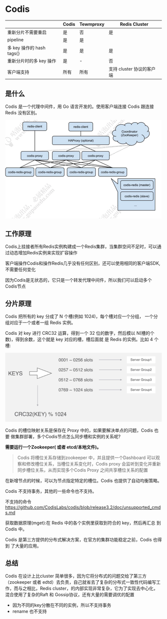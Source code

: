 # Codis

|                           | Codis | Tewmproxy | Redis Cluster             |
| ------------------------- | ----- | --------- | ------------------------- |
| 重新分片不需要重启        | 是    | 否        | 是                        |
| pipeline                  | 是    | 是        |                           |
| 多 key 操作的 hash tags{} | 是    | 是        | 是                        |
| 重新分片时的多 key 操作   | 是    | -         | 否                        |
| 客户端支持                | 所有  | 所有      | 支持 cluster 协议的客户端 |

## 是什么

Codis 是一个代理中间件，用 Go 语言开发的。使用客户端连接 Codis 跟连接 Redis 没有区别。



![image-20200321212245552](../../../assets/image-20200321212245552.png)

## 工作原理

Codis上挂接者所有Redis实例构建成一个Redis集群，当集群空间不足时，可以通过动态增加Redis实例来实现扩容操作

客户端操作Codis和操作Redis几乎没有任何区别，还可以使用相同的客户端SDK,不需要任何变化

因为Codis是无状态的，它只是一个转发代理中间件，所以我们可以启动多个Codis节点

## 分片原理

Codis 把所有的 key 分成了 N 个槽(例如 1024)，每个槽对应一个分组， 一个分组对应于一个或者一组 Redis 实例。

Codis 对 key 进行 CRC32 运算，得到一个 32 位的数字，然后模以 N(槽的个数)，得到余数，这个就是 key 对应的槽，槽后面就 是 Redis 的实例。比如 4 个槽:



![image-20200321212304165](../../../assets/image-20200321212304165.png)



Codis 的槽位映射关系是保存在 Proxy 中的，如果要解决单点的问题，Codis 也要 做集群部署，多个Codis节点怎么同步槽和实例的关系呢?

**需要运行一个Zookeeper( 或者 etcd/本地文件)。**

> Codis 将槽位关系存储到zookeeper 中，并且提供一个Dashboard 可以观察和修改槽位关系，当槽位关系变化时，Codis proxy 会监听到变化并重新同步槽位关系，从而实现多个Codis  Proxy 之间共享槽位关系的配置

在新增节点的时候，可以为节点指定特定的槽位。Codis 也提供了自动均衡策略。

Codis 不支持事务，其他的一些命令也不支持。

不支持的命令
https://github.com/CodisLabs/codis/blob/release3.2/doc/unsupported_cmds.md

获取数据原理(mget):在 Redis 中的各个实例里获取到符合的 key，然后再汇总 到 Codis 中。

Codis 是第三方提供的分布式解决方案，在官方的集群功能稳定之前，Codis 也得到 了大量的应用。

## 总结

Codis 在设计上比cluster 简单很多，因为它将分布式的问题交给了第三方（zookeeper 或者 edtd）去负责，自己就省去了复杂的分布式一致性代码编写工作，而与之相比，Redis cluster，的内部实现非常复杂，它为了实现去中心化，混合使用了复杂的Raft 和 Gossip协议，还有大量的需要调优的配置

- 因为不同的key分散在不同的实例，所以不支持事务
- rename 也不支持